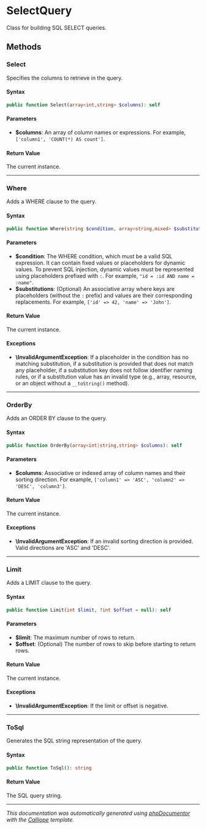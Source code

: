 # SelectQuery

Class for building SQL SELECT queries.

## Methods

### Select

Specifies the columns to retrieve in the query.

#### Syntax

```php
public function Select(array<int,string> $columns): self
```

#### Parameters

- **$columns**: An array of column names or expressions. For example, `['column1', 'COUNT(*) AS count']`.

#### Return Value

The current instance.

---

### Where

Adds a WHERE clause to the query.

#### Syntax

```php
public function Where(string $condition, array<string,mixed> $substitutions = []): self
```

#### Parameters

- **$condition**: The WHERE condition, which must be a valid SQL expression. It can contain fixed values or placeholders for dynamic values. To prevent SQL injection, dynamic values must be represented using placeholders prefixed with `:`. For example, `"id = :id AND name = :name"`.
- **$substitutions**: (Optional) An associative array where keys are placeholders (without the `:` prefix) and values are their corresponding replacements. For example, `['id' => 42, 'name' => 'John']`.

#### Return Value

The current instance.

#### Exceptions

- **\InvalidArgumentException**: If a placeholder in the condition has no matching substitution, if a substitution is provided that does not match any placeholder, if a substitution key does not follow identifier naming rules, or if a substitution value has an invalid type (e.g., array, resource, or an object without a `__toString()` method).

---

### OrderBy

Adds an ORDER BY clause to the query.

#### Syntax

```php
public function OrderBy(array<int|string,string> $columns): self
```

#### Parameters

- **$columns**: Associative or indexed array of column names and their sorting direction. For example, `['column1' => 'ASC', 'column2' => 'DESC', 'column3']`.

#### Return Value

The current instance.

#### Exceptions

- **\InvalidArgumentException**: If an invalid sorting direction is provided. Valid directions are 'ASC' and 'DESC'.

---

### Limit

Adds a LIMIT clause to the query.

#### Syntax

```php
public function Limit(int $limit, ?int $offset = null): self
```

#### Parameters

- **$limit**: The maximum number of rows to return.
- **$offset**: (Optional) The number of rows to skip before starting to return rows.

#### Return Value

The current instance.

#### Exceptions

- **\InvalidArgumentException**: If the limit or offset is negative.

---

### ToSql

Generates the SQL string representation of the query.

#### Syntax

```php
public function ToSql(): string
```

#### Return Value

The SQL query string.

---

*This documentation was automatically generated using [phpDocumentor](http://www.phpdoc.org/) with the [Calliope](https://github.com/DaphneWebFramework/Calliope) template.*
